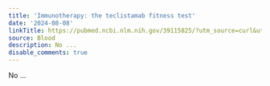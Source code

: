 ```yaml
---
title: 'Immunotherapy: the teclistamab fitness test'
date: '2024-08-08'
linkTitle: https://pubmed.ncbi.nlm.nih.gov/39115825/?utm_source=curl&utm_medium=rss&utm_campaign=journals&utm_content=7603509&fc=None&ff=20240809181135&v=2.18.0.post9+e462414
source: Blood
description: No ...
disable_comments: true
---
```

No ...